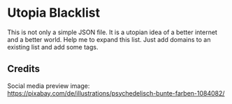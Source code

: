 # Utopia Blacklist
This is not only a simple JSON file. It is a utopian idea of ​​a better internet and a better world. Help me to expand this list. Just add domains to an existing list and add some tags.

## Credits
Social media preview image: https://pixabay.com/de/illustrations/psychedelisch-bunte-farben-1084082/
